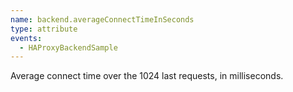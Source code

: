 ```yaml
---
name: backend.averageConnectTimeInSeconds
type: attribute
events:
  - HAProxyBackendSample
---
```


Average connect time over the 1024 last requests, in milliseconds.